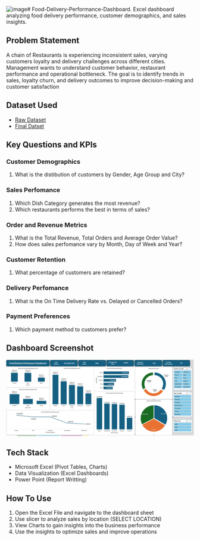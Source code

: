 <img width="9908" height="133" alt="image" src="https://github.com/user-attachments/assets/20d81d03-a87a-4308-b13f-2b4fa9ab5fe1" /># Food-Delivery-Performance-Dashboard.
Excel dashboard analyzing food delivery performance, customer demographics, and sales insights.

## Problem Statement
A chain of Restaurants is experiencing inconsistent sales, varying customers loyalty and delivery challenges across different cities. Management wants to understand customer behavior, restaurant performance and operational bottleneck. The goal is to identify trends in sales, loyalty churn, and delivery outcomes to improve decision-making and customer satisfaction



## Dataset Used
- <a href = "https://github.com/MuguroNgugi/Food-Delivery-Performance-Dashboard./blob/main/Foodpanda%20Analysis%20Dataset..xlsx"> Raw Dataset </a>
- <a href = "https://github.com/MuguroNgugi/Food-Delivery-Performance-Dashboard./blob/main/Final%20Analysis.xlsx"> Final Datset </a>

## Key Questions and KPIs
### Customer Demographics
1. What is the distibution of customers by Gender, Age Group and City?

### Sales Perfomance
1. Which Dish Category generates the most revenue?
2. Which restaurants performs the best in terms of sales?

### Order and Revenue Metrics
1. What is the Total Revenue, Total Orders and Average Order Value?
2. How does sales perfomance vary by Month, Day of Week and Year?

### Customer Retention
1. What percentage of customers are retained?

### Delivery Perfomance
1. What is the On Time Delivery Rate vs. Delayed or Cancelled Orders?

### Payment Preferences
1. Which payment method to customers prefer?

## Dashboard Screenshot
<a href = "https://github.com/MuguroNgugi/Food-Delivery-Performance-Dashboard./blob/main/Dashboard%20Screenshot.png"> </a>
<img src="Dashboard Screenshot.png" alt="Dashboard Screenshot" width="1500"/>

## Tech Stack
* Microsoft Excel (Pivot Tables, Charts)
* Data Visualization (Excel Dashboards)
* Power Point (Report Writting)

## How To Use
1. Open the Excel File and navigate to the dashboard sheet
2. Use slicer to analyze sales by location (SELECT LOCATION)
3. View Charts to gain insights into the business performance
4. Use the insights to optimize sales and improve operations


